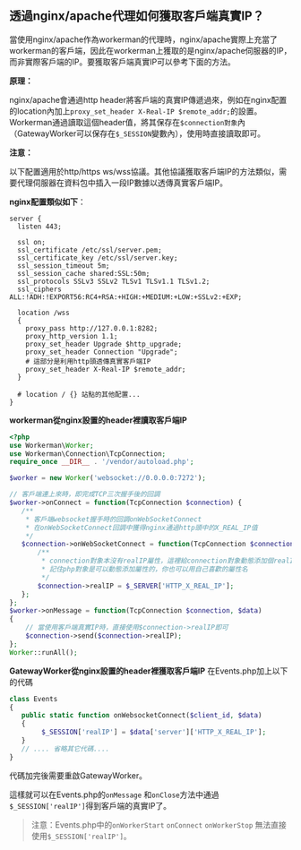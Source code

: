 ## 透過nginx/apache代理如何獲取客戶端真實IP？
當使用nginx/apache作為workerman的代理時，nginx/apache實際上充當了workerman的客戶端，因此在workerman上獲取的是nginx/apache伺服器的IP，而非實際客戶端的IP。要獲取客戶端真實IP可以參考下面的方法。

**原理：**

nginx/apache會通過http header將客戶端的真實IP傳遞過來，例如在nginx配置的location內加上```proxy_set_header X-Real-IP $remote_addr;```的設置。Workerman通過讀取這個header值，將其保存在```$connection對象```內（GatewayWorker可以保存在```$_SESSION```變數內），使用時直接讀取即可。

**注意：**

以下配置適用於http/https ws/wss協議。其他協議獲取客戶端IP的方法類似，需要代理伺服器在資料包中插入一段IP數據以透傳真實客戶端IP。

**nginx配置類似如下**：
```nginx
server {
  listen 443;

  ssl on;
  ssl_certificate /etc/ssl/server.pem;
  ssl_certificate_key /etc/ssl/server.key;
  ssl_session_timeout 5m;
  ssl_session_cache shared:SSL:50m;
  ssl_protocols SSLv3 SSLv2 TLSv1 TLSv1.1 TLSv1.2;
  ssl_ciphers ALL:!ADH:!EXPORT56:RC4+RSA:+HIGH:+MEDIUM:+LOW:+SSLv2:+EXP;

  location /wss
  {
    proxy_pass http://127.0.0.1:8282;
    proxy_http_version 1.1;
    proxy_set_header Upgrade $http_upgrade;
    proxy_set_header Connection "Upgrade";
    # 這部分是利用http頭透傳真實客戶端IP
    proxy_set_header X-Real-IP $remote_addr;
  }
  
  # location / {} 站點的其他配置...
}
```

**workerman從nginx設置的header裡讀取客戶端IP**
```php
<?php
use Workerman\Worker;
use Workerman\Connection\TcpConnection;
require_once __DIR__ . '/vendor/autoload.php';

$worker = new Worker('websocket://0.0.0.0:7272');

// 客戶端連上來時，即完成TCP三次握手後的回調
$worker->onConnect = function(TcpConnection $connection) {
   /**
    * 客戶端websocket握手時的回調onWebSocketConnect
    * 在onWebSocketConnect回調中獲得nginx通過http頭中的X_REAL_IP值
    */
   $connection->onWebSocketConnect = function(TcpConnection $connection){
       /**
        * connection對象本沒有realIP屬性，這裡給connection對象動態添加個realIP屬性
        * 記住php對象是可以動態添加屬性的，你也可以用自己喜歡的屬性名
        */
       $connection->realIP = $_SERVER['HTTP_X_REAL_IP'];
   };
};
$worker->onMessage = function(TcpConnection $connection, $data)
{
    // 當使用客戶端真實IP時，直接使用$connection->realIP即可
    $connection->send($connection->realIP);
};
Worker::runAll();
```

**GatewayWorker從nginx設置的header裡獲取客戶端IP**
在Events.php加上以下的代碼
```php
class Events
{
   public static function onWebsocketConnect($client_id, $data)
   {    
        $_SESSION['realIP'] = $data['server']['HTTP_X_REAL_IP'];
   }
   // .... 省略其它代碼....
}
```
代碼加完後需要重啟GatewayWorker。

這樣就可以在Events.php的`onMessage` 和`onClose`方法中通過`$_SESSION['realIP']`得到客戶端的真實IP了。

> 注意：Events.php中的`onWorkerStart` `onConnect` `onWorkerStop` 無法直接使用`$_SESSION['realIP']`。

